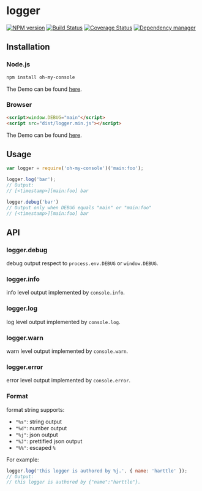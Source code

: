 # logger

[![NPM version](https://img.shields.io/npm/v/oh-my-console.svg?style=flat)](https://www.npmjs.org/package/oh-my-console)
[![Build Status](https://travis-ci.org/psfe/oh-my-console.svg?branch=master&foo)](https://travis-ci.org/psfe/oh-my-console)
[![Coverage Status](https://coveralls.io/repos/github/psfe/oh-my-console/badge.svg?branch=master&foo)](https://coveralls.io/github/psfe/oh-my-console?branch=master)
[![Dependency manager](https://img.shields.io/david/psfe/oh-my-console.svg?style=flat)](https://david-dm.org/psfe/oh-my-console)

## Installation

### Node.js

```bash
npm install oh-my-console
```

The Demo can be found [here](demo/node).
 
### Browser

```html
<script>window.DEBUG="main"</script>
<script src="dist/logger.min.js"></script>
```

The Demo can be found [here](demo/browser).

## Usage

```javascript
var logger = require('oh-my-console')('main:foo');

logger.log('bar');
// Output:
// [<timestamp>][main:foo] bar

logger.debug('bar')
// Output only when DEBUG equals "main" or "main:foo"
// [<timestamp>][main:foo] bar
```

## API

### logger.debug

debug output respect to `process.env.DEBUG` or `window.DEBUG`.

### logger.info

info level output implemented by `console.info`.

### logger.log

log level output implemented by `console.log`.

### logger.warn

warn level output implemented by `console.warn`.

### logger.error

error level output implemented by `console.error`.

### Format

format string supports: 

* `"%s"`: string output
* `"%d"`: number output
* `"%j"`: json output
* `"%J"`: prettified json output
* `"%%"`: escaped `%`

For example:

```javascript
logger.log('this logger is authored by %j.', { name: 'harttle' });
// Output:
// this logger is authored by {"name":"harttle"}.
```
